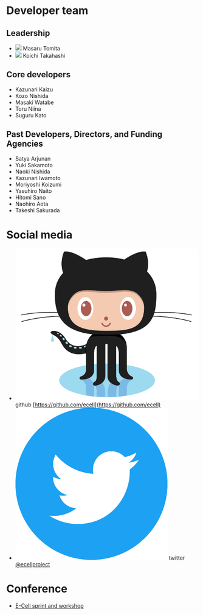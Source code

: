 # Developer team

## Leadership

- ![](http://www.gcoe-metabo.keio.ac.jp/member/tomita/img/ph.jpg) Masaru Tomita 
- ![](http://www.qbic.riken.jp/japanese/research/outline/img/Takahashi200_2.jpg) Koichi Takahashi

## Core developers

- Kazunari Kaizu
- Kozo Nishida
- Masaki Watabe
- Toru Niina
- Suguru Kato

## Past Developers, Directors, and Funding Agencies

- Satya Arjunan
- Yuki Sakamoto
- Naoki Nishida
- Kazunari Iwamoto
- Moriyoshi Koizumi
- Yasuhiro Naito
- Hitomi Sano
- Naohiro Aota
- Takeshi Sakurada

# Social media

- ![octocat.png](octocat.png) github [https://github.com/ecell](https://github.com/ecell)
- ![twitter.png](twitter.png) twitter [@ecellproject](https://twitter.com/ecellproject)

# Conference

- [E-Cell sprint and workshop](https://ecellja.wordpress.com/)
